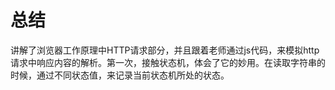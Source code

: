 # 总结

讲解了浏览器工作原理中HTTP请求部分，并且跟着老师通过js代码，来模拟http请求中响应内容的解析。第一次，接触状态机，体会了它的妙用。在读取字符串的时候，通过不同状态值，来记录当前状态机所处的状态。